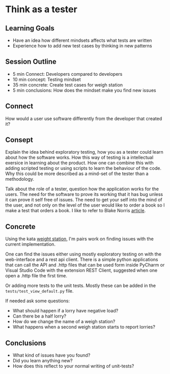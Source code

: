 Think as a tester
=================

Learning Goals
--------------

* Have an idea how different mindsets affects what 
  tests are written
* Experience how to add new test cases by thinking in new patterns

Session Outline
---------------

* 5 min Connect: Developers compared to developers
* 10 min concept: Testing mindset
* 35 min concrete: Create test cases for weigh station
* 5 min conclusions: How does the mindset make you find new issues


Connect
-------

How would a user use software differently from the developer that
created it? 


Consept
-------

Explain the idea behind exploratory testing, how you as a tester
could learn about how the software works. How this way of testing
is a intellectual exersice in learning about the product. How one
can combine this with adding scripted testing or using scripts to
learn the behaviour of the code. Why this could be more described
as a mind-set of the tester than a methodology.

Talk about the role of a tester, question how the application
works for the users. The need for the software to prove its
working that it has bug unless it can prove it self free
of issues. The need to get your self into the mind of the user,
and not only on the level of the user would like to order a book
so I make a test that orders a book. I like to refer to Blake
Norris [article](https://medium.com/@blakenorrish/how-to-think-like-a-tester-7a174ff6aeaf).


Concrete
--------

Using the kata [weight station](https://github.com/balp/weigh_station),
I'm pairs work on finding issues with the current implementation.

One can find the issues either using mostly exploratory testing on
with the web-interface and a rest api client. There is a simple python
applications that can call the API and .http files that can be used form
inside PyCharm or Visual Studio Code with the extension REST Client,
suggested when one open a .http file the first time.

Or adding more tests to the unit tests. Mostly these can be added in the
`tests/test_view_default.py` file.

If needed ask some questions:

* What should happen if a lorry have negative load?
* Can there be a half lorry?
* How do we change the name of a weigh station?
* What happens when a second weigh station starts to report lorries?


Conclusions
-----------

* What kind of issues have you found?
* Did you learn anything new?
* How does this reflect to your normal writing of unit-tests?
